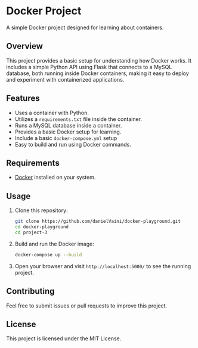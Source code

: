 # Docker Project

A simple Docker project designed for learning about containers.

## Overview
This project provides a basic setup for understanding how Docker works. It includes a simple Python API using Flask that connects to a MySQL database, both running inside Docker containers, making it easy to deploy and experiment with containerized applications.

## Features
- Uses a container with Python.
- Utilizes a `requirements.txt` file inside the container.
- Runs a MySQL database inside a container.
- Provides a basic Docker setup for learning.
- Include a basic `docker-compose.yml` setup
- Easy to build and run using Docker commands.

## Requirements
- [Docker](https://www.docker.com/) installed on your system.

## Usage
1. Clone this repository:
   ```sh
   git clone https://github.com/danielVaini/docker-playground.git
   cd docker-playground
   cd project-3
   ```
2. Build and run the Docker image:
   ```sh
   docker-compose up --build
   ```

3. Open your browser and visit `http://localhost:5000/` to see the running project.

## Contributing
Feel free to submit issues or pull requests to improve this project.

## License
This project is licensed under the MIT License.
